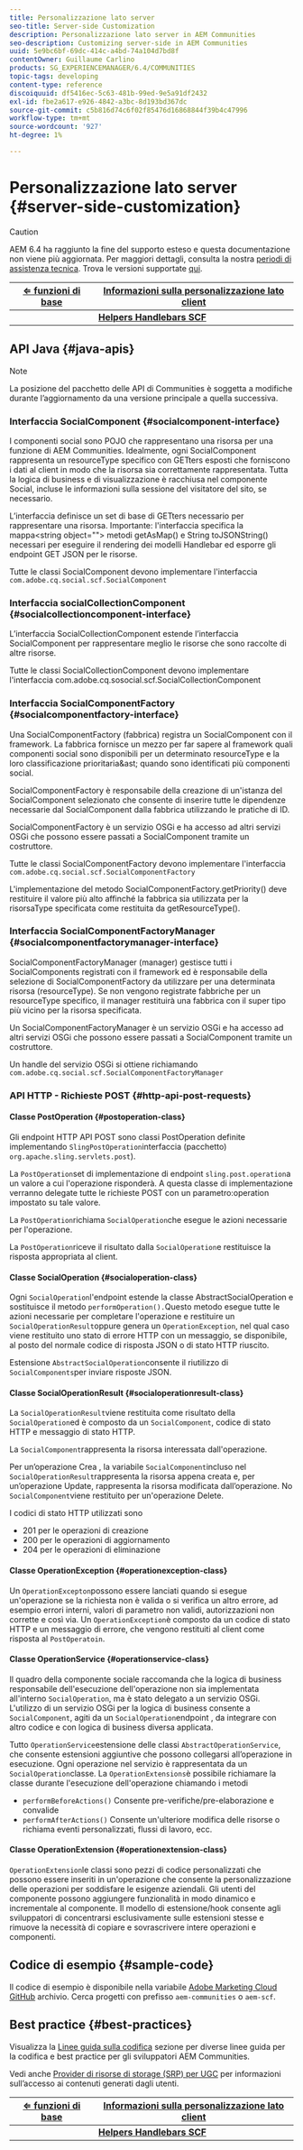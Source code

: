 ```yaml
---
title: Personalizzazione lato server
seo-title: Server-side Customization
description: Personalizzazione lato server in AEM Communities
seo-description: Customizing server-side in AEM Communities
uuid: 5e9bc6bf-69dc-414c-a4bd-74a104d7bd8f
contentOwner: Guillaume Carlino
products: SG_EXPERIENCEMANAGER/6.4/COMMUNITIES
topic-tags: developing
content-type: reference
discoiquuid: df5416ec-5c63-481b-99ed-9e5a91df2432
exl-id: fbe2a617-e926-4842-a3bc-8d193bd367dc
source-git-commit: c5b816d74c6f02f85476d16868844f39b4c47996
workflow-type: tm+mt
source-wordcount: '927'
ht-degree: 1%

---
```


# Personalizzazione lato server {#server-side-customization}

>[!CAUTION]
>
>AEM 6.4 ha raggiunto la fine del supporto esteso e questa documentazione non viene più aggiornata. Per maggiori dettagli, consulta la nostra [periodi di assistenza tecnica](https://helpx.adobe.com/it/support/programs/eol-matrix.html). Trova le versioni supportate [qui](https://experienceleague.adobe.com/docs/).

| **[⇐ funzioni di base](essentials.md)** | **[Informazioni sulla personalizzazione lato client](client-customize.md)** |
|---|---|
|  | **[Helpers Handlebars SCF](handlebars-helpers.md)** |

## API Java {#java-apis}

>[!NOTE]
>
>La posizione del pacchetto delle API di Communities è soggetta a modifiche durante l’aggiornamento da una versione principale a quella successiva.

### Interfaccia SocialComponent {#socialcomponent-interface}

I componenti social sono POJO che rappresentano una risorsa per una funzione di AEM Communities. Idealmente, ogni SocialComponent rappresenta un resourceType specifico con GETters esposti che forniscono i dati al client in modo che la risorsa sia correttamente rappresentata. Tutta la logica di business e di visualizzazione è racchiusa nel componente Social, incluse le informazioni sulla sessione del visitatore del sito, se necessario.

L’interfaccia definisce un set di base di GETters necessario per rappresentare una risorsa. Importante: l&#39;interfaccia specifica la mappa&lt;string object=&quot;&quot;> metodi getAsMap() e String toJSONString() necessari per eseguire il rendering dei modelli Handlebar ed esporre gli endpoint GET JSON per le risorse.

Tutte le classi SocialComponent devono implementare l&#39;interfaccia `com.adobe.cq.social.scf.SocialComponent`

### Interfaccia socialCollectionComponent {#socialcollectioncomponent-interface}

L’interfaccia SocialCollectionComponent estende l’interfaccia SocialComponent per rappresentare meglio le risorse che sono raccolte di altre risorse.

Tutte le classi SocialCollectionComponent devono implementare l&#39;interfaccia com.adobe.cq.sosocial.scf.SocialCollectionComponent

### Interfaccia SocialComponentFactory {#socialcomponentfactory-interface}

Una SocialComponentFactory (fabbrica) registra un SocialComponent con il framework. La fabbrica fornisce un mezzo per far sapere al framework quali componenti social sono disponibili per un determinato resourceType e la loro classificazione prioritaria&amp;ast; quando sono identificati più componenti social.

SocialComponentFactory è responsabile della creazione di un&#39;istanza del SocialComponent selezionato che consente di inserire tutte le dipendenze necessarie dal SocialComponent dalla fabbrica utilizzando le pratiche di ID.

SocialComponentFactory è un servizio OSGi e ha accesso ad altri servizi OSGi che possono essere passati a SocialComponent tramite un costruttore.

Tutte le classi SocialComponentFactory devono implementare l&#39;interfaccia `com.adobe.cq.social.scf.SocialComponentFactory`

L&#39;implementazione del metodo SocialComponentFactory.getPriority() deve restituire il valore più alto affinché la fabbrica sia utilizzata per la risorsaType specificata come restituita da getResourceType().

### Interfaccia SocialComponentFactoryManager {#socialcomponentfactorymanager-interface}

SocialComponentFactoryManager (manager) gestisce tutti i SocialComponents registrati con il framework ed è responsabile della selezione di SocialComponentFactory da utilizzare per una determinata risorsa (resourceType). Se non vengono registrate fabbriche per un resourceType specifico, il manager restituirà una fabbrica con il super tipo più vicino per la risorsa specificata.

Un SocialComponentFactoryManager è un servizio OSGi e ha accesso ad altri servizi OSGi che possono essere passati a SocialComponent tramite un costruttore.

Un handle del servizio OSGi si ottiene richiamando `com.adobe.cq.social.scf.SocialComponentFactoryManager`

### API HTTP - Richieste POST {#http-api-post-requests}

#### Classe PostOperation {#postoperation-class}

Gli endpoint HTTP API POST sono classi PostOperation definite implementando `SlingPostOperation`interfaccia (pacchetto) `org.apache.sling.servlets.post`).

La `PostOperation`set di implementazione di endpoint `sling.post.operation`a un valore a cui l&#39;operazione risponderà. A questa classe di implementazione verranno delegate tutte le richieste POST con un parametro:operation impostato su tale valore.

La `PostOperation`richiama `SocialOperation`che esegue le azioni necessarie per l&#39;operazione.

La `PostOperation`riceve il risultato dalla `SocialOperation`e restituisce la risposta appropriata al client.

#### Classe SocialOperation {#socialoperation-class}

Ogni `SocialOperation`l&#39;endpoint estende la classe AbstractSocialOperation e sostituisce il metodo `performOperation().`Questo metodo esegue tutte le azioni necessarie per completare l&#39;operazione e restituire un `SocialOperationResult`oppure genera un `OperationException`, nel qual caso viene restituito uno stato di errore HTTP con un messaggio, se disponibile, al posto del normale codice di risposta JSON o di stato HTTP riuscito.

Estensione `AbstractSocialOperation`consente il riutilizzo di `SocialComponents`per inviare risposte JSON.

#### Classe SocialOperationResult {#socialoperationresult-class}

La `SocialOperationResult`viene restituita come risultato della `SocialOperation`ed è composto da un `SocialComponent`, codice di stato HTTP e messaggio di stato HTTP.

La `SocialComponent`rappresenta la risorsa interessata dall&#39;operazione.

Per un’operazione Crea , la variabile `SocialComponent`incluso nel `SocialOperationResult`rappresenta la risorsa appena creata e, per un’operazione Update, rappresenta la risorsa modificata dall’operazione. No `SocialComponent`viene restituito per un&#39;operazione Delete.

I codici di stato HTTP utilizzati sono

* 201 per le operazioni di creazione
* 200 per le operazioni di aggiornamento
* 204 per le operazioni di eliminazione

#### Classe OperationException {#operationexception-class}

Un `OperationExcepton`possono essere lanciati quando si esegue un&#39;operazione se la richiesta non è valida o si verifica un altro errore, ad esempio errori interni, valori di parametro non validi, autorizzazioni non corrette e così via. Un `OperationException`è composto da un codice di stato HTTP e un messaggio di errore, che vengono restituiti al client come risposta al `PostOperatoin`.

#### Classe OperationService {#operationservice-class}

Il quadro della componente sociale raccomanda che la logica di business responsabile dell&#39;esecuzione dell&#39;operazione non sia implementata all&#39;interno `SocialOperation`, ma è stato delegato a un servizio OSGi. L&#39;utilizzo di un servizio OSGi per la logica di business consente a `SocialComponent`, agiti da un `SocialOperation`endpoint , da integrare con altro codice e con logica di business diversa applicata.

Tutto `OperationService`estensione delle classi `AbstractOperationService`, che consente estensioni aggiuntive che possono collegarsi all’operazione in esecuzione. Ogni operazione nel servizio è rappresentata da un `SocialOperation`classe. La `OperationExtensions`è possibile richiamare la classe durante l&#39;esecuzione dell&#39;operazione chiamando i metodi

* `performBeforeActions()`
Consente pre-verifiche/pre-elaborazione e convalide
* `performAfterActions()`
Consente un&#39;ulteriore modifica delle risorse o richiama eventi personalizzati, flussi di lavoro, ecc.

#### Classe OperationExtension {#operationextension-class}

`OperationExtension`le classi sono pezzi di codice personalizzati che possono essere inseriti in un&#39;operazione che consente la personalizzazione delle operazioni per soddisfare le esigenze aziendali. Gli utenti del componente possono aggiungere funzionalità in modo dinamico e incrementale al componente. Il modello di estensione/hook consente agli sviluppatori di concentrarsi esclusivamente sulle estensioni stesse e rimuove la necessità di copiare e sovrascrivere intere operazioni e componenti.

## Codice di esempio {#sample-code}

Il codice di esempio è disponibile nella variabile [Adobe Marketing Cloud GitHub](https://github.com/Adobe-Marketing-Cloud) archivio. Cerca progetti con prefisso `aem-communities` o `aem-scf`.

## Best practice {#best-practices}

Visualizza la [Linee guida sulla codifica](code-guide.md) sezione per diverse linee guida per la codifica e best practice per gli sviluppatori AEM Communities.

Vedi anche [Provider di risorse di storage (SRP) per UGC](srp.md) per informazioni sull’accesso ai contenuti generati dagli utenti.

| **[⇐ funzioni di base](essentials.md)** | **[Informazioni sulla personalizzazione lato client](client-customize.md)** |
|---|---|
|  | **[Helpers Handlebars SCF](handlebars-helpers.md)** |
